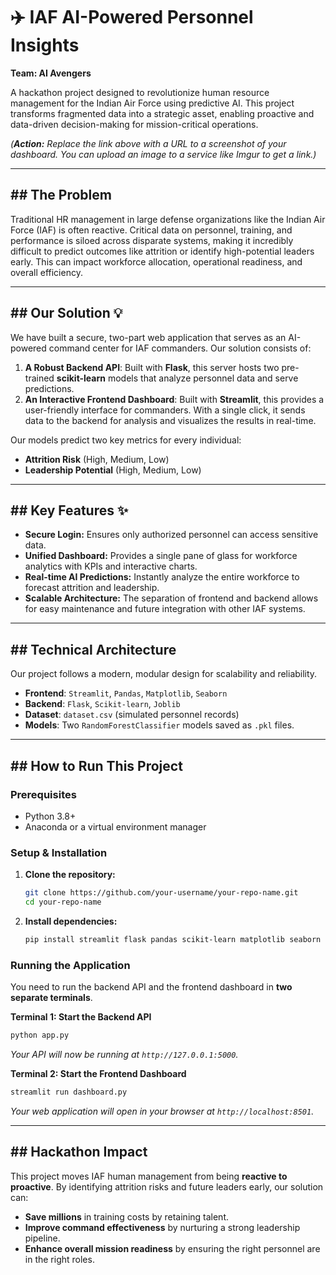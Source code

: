 # ✈️ IAF AI-Powered Personnel Insights

**Team: AI Avengers**

A hackathon project designed to revolutionize human resource management for the Indian Air Force using predictive AI. This project transforms fragmented data into a strategic asset, enabling proactive and data-driven decision-making for mission-critical operations.

*(**Action:** Replace the link above with a URL to a screenshot of your dashboard. You can upload an image to a service like Imgur to get a link.)*

-----

## \#\# The Problem

Traditional HR management in large defense organizations like the Indian Air Force (IAF) is often reactive. Critical data on personnel, training, and performance is siloed across disparate systems, making it incredibly difficult to predict outcomes like attrition or identify high-potential leaders early. This can impact workforce allocation, operational readiness, and overall efficiency.

-----

## \#\# Our Solution 💡

We have built a secure, two-part web application that serves as an AI-powered command center for IAF commanders. Our solution consists of:

1.  **A Robust Backend API**: Built with **Flask**, this server hosts two pre-trained **scikit-learn** models that analyze personnel data and serve predictions.
2.  **An Interactive Frontend Dashboard**: Built with **Streamlit**, this provides a user-friendly interface for commanders. With a single click, it sends data to the backend for analysis and visualizes the results in real-time.

Our models predict two key metrics for every individual:

  * **Attrition Risk** (High, Medium, Low)
  * **Leadership Potential** (High, Medium, Low)

-----

## \#\# Key Features ✨

  * **Secure Login:** Ensures only authorized personnel can access sensitive data.
  * **Unified Dashboard:** Provides a single pane of glass for workforce analytics with KPIs and interactive charts.
  * **Real-time AI Predictions:** Instantly analyze the entire workforce to forecast attrition and leadership.
  * **Scalable Architecture:** The separation of frontend and backend allows for easy maintenance and future integration with other IAF systems.

-----

## \#\# Technical Architecture

Our project follows a modern, modular design for scalability and reliability.

  * **Frontend**: `Streamlit`, `Pandas`, `Matplotlib`, `Seaborn`
  * **Backend**: `Flask`, `Scikit-learn`, `Joblib`
  * **Dataset**: `dataset.csv` (simulated personnel records)
  * **Models**: Two `RandomForestClassifier` models saved as `.pkl` files.

-----

## \#\# How to Run This Project

### Prerequisites

  * Python 3.8+
  * Anaconda or a virtual environment manager

### Setup & Installation

1.  **Clone the repository:**

    ```bash
    git clone https://github.com/your-username/your-repo-name.git
    cd your-repo-name
    ```

2.  **Install dependencies:**

    ```bash
    pip install streamlit flask pandas scikit-learn matplotlib seaborn
    ```

### Running the Application

You need to run the backend API and the frontend dashboard in **two separate terminals**.

**Terminal 1: Start the Backend API**

```bash
python app.py
```

*Your API will now be running at `http://127.0.0.1:5000`.*

**Terminal 2: Start the Frontend Dashboard**

```bash
streamlit run dashboard.py
```

*Your web application will open in your browser at `http://localhost:8501`.*

-----

## \#\# Hackathon Impact

This project moves IAF human management from being **reactive to proactive**. By identifying attrition risks and future leaders early, our solution can:

  * **Save millions** in training costs by retaining talent.
  * **Improve command effectiveness** by nurturing a strong leadership pipeline.
  * **Enhance overall mission readiness** by ensuring the right personnel are in the right roles.
